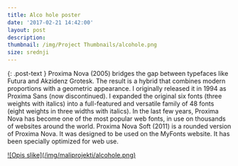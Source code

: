 ```yaml
---
title: Alco hole poster
date: '2017-02-21 14:42:00'
layout: post
description:
thumbnail: /img/Project Thumbnails/alcohole.png
size: srednji
---
```


{: .post-text }
Proxima Nova (2005) bridges the gap between typefaces like Futura and Akzidenz Grotesk. The result is a hybrid that combines modern proportions with a geometric appearance. I originally released it in 1994 as Proxima Sans (now discontinued). I expanded the original six fonts (three weights with italics) into a full-featured and versatile family of 48 fonts (eight weights in three widths with italics). In the last few years, Proxima Nova has become one of the most popular web fonts, in use on thousands of websites around the world. Proxima Nova Soft (2011) is a rounded version of Proxima Nova. It was designed to be used on the MyFonts website. It has been specially optimized for web use.

<a href="/img/maliprojekti/alcohole.png" class="fluidbox">
![Opis slike](/img/maliprojekti/alcohole.png)
</a>
